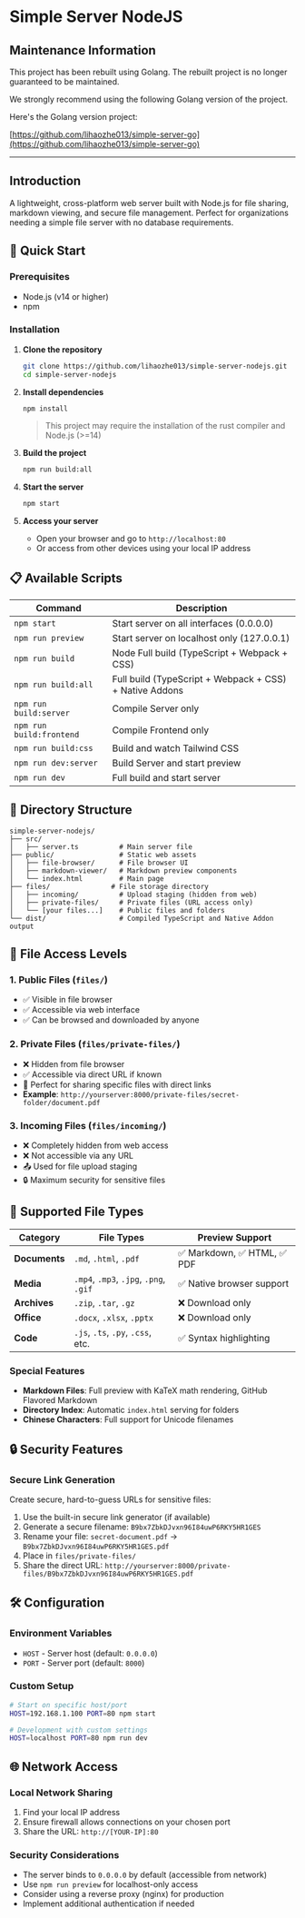 # Simple Server NodeJS

## Maintenance Information

This project has been rebuilt using Golang. The rebuilt project is no longer guaranteed to be maintained.

We strongly recommend using the following Golang version of the project.

Here's the Golang version project:

[https://github.com/lihaozhe013/simple-server-go](https://github.com/lihaozhe013/simple-server-go)

---

## Introduction

A lightweight, cross-platform web server built with Node.js for file sharing, markdown viewing, and secure file management. Perfect for organizations needing a simple file server with no database requirements.

## 🚀 Quick Start

### Prerequisites
- Node.js (v14 or higher)
- npm

### Installation

1. **Clone the repository**
   ```bash
   git clone https://github.com/lihaozhe013/simple-server-nodejs.git
   cd simple-server-nodejs
   ```

2. **Install dependencies**
   ```bash
   npm install
   ```

   > This project may require the installation of the rust compiler and Node.js (>=14)

3. **Build the project**
   ```bash
   npm run build:all
   ```

4. **Start the server**
   ```bash
   npm start
   ```

5. **Access your server**
   - Open your browser and go to `http://localhost:80`
   - Or access from other devices using your local IP address

## 📋 Available Scripts

| Command | Description |
|---------|-------------|
| `npm start` | Start server on all interfaces (0.0.0.0) |
| `npm run preview` | Start server on localhost only (127.0.0.1) |
| `npm run build` | Node Full build (TypeScript + Webpack + CSS) |
| `npm run build:all` | Full build (TypeScript + Webpack + CSS) + Native Addons |
| `npm run build:server` | Compile Server only |
| `npm run build:frontend` | Compile Frontend only |
| `npm run build:css` | Build and watch Tailwind CSS |
| `npm run dev:server` | Build Server and start preview |
| `npm run dev` | Full build and start server |

## 📁 Directory Structure

```
simple-server-nodejs/
├── src/
│   ├── server.ts          # Main server file
├── public/                # Static web assets
│   ├── file-browser/      # File browser UI
│   ├── markdown-viewer/   # Markdown preview components
│   └── index.html         # Main page
├── files/               # File storage directory
│   ├── incoming/          # Upload staging (hidden from web)
│   ├── private-files/     # Private files (URL access only)
│   └── [your files...]    # Public files and folders
└── dist/                  # Compiled TypeScript and Native Addon output
```

## 🔐 File Access Levels

### 1. **Public Files** (`files/`)

- ✅ Visible in file browser
- ✅ Accessible via web interface
- ✅ Can be browsed and downloaded by anyone

### 2. **Private Files** (`files/private-files/`)
- ❌ Hidden from file browser
- ✅ Accessible via direct URL if known
- 🔗 Perfect for sharing specific files with direct links
- **Example**: `http://yourserver:8000/private-files/secret-folder/document.pdf`

### 3. **Incoming Files** (`files/incoming/`)
- ❌ Completely hidden from web access
- ❌ Not accessible via any URL
- 📤 Used for file upload staging
- 🔒 Maximum security for sensitive files

## 📝 Supported File Types

| Category | File Types | Preview Support |
|----------|------------|-----------------|
| **Documents** | `.md`, `.html`, `.pdf` | ✅ Markdown, ✅ HTML, ✅ PDF |
| **Media** | `.mp4`, `.mp3`, `.jpg`, `.png`, `.gif` | ✅ Native browser support |
| **Archives** | `.zip`, `.tar`, `.gz` | ❌ Download only |
| **Office** | `.docx`, `.xlsx`, `.pptx` | ❌ Download only |
| **Code** | `.js`, `.ts`, `.py`, `.css`, etc. | ✅ Syntax highlighting |

### Special Features
- **Markdown Files**: Full preview with KaTeX math rendering, GitHub Flavored Markdown
- **Directory Index**: Automatic `index.html` serving for folders
- **Chinese Characters**: Full support for Unicode filenames

## 🔒 Security Features

### Secure Link Generation
Create secure, hard-to-guess URLs for sensitive files:

1. Use the built-in secure link generator (if available)
2. Generate a secure filename: `B9bx7ZbkDJvxn96I84uwP6RKY5HR1GES`
3. Rename your file: `secret-document.pdf` → `B9bx7ZbkDJvxn96I84uwP6RKY5HR1GES.pdf`
4. Place in `files/private-files/`
5. Share the direct URL: `http://yourserver:8000/private-files/B9bx7ZbkDJvxn96I84uwP6RKY5HR1GES.pdf`

## 🛠️ Configuration

### Environment Variables
- `HOST` - Server host (default: `0.0.0.0`)
- `PORT` - Server port (default: `8000`)

### Custom Setup
```bash
# Start on specific host/port
HOST=192.168.1.100 PORT=80 npm start

# Development with custom settings
HOST=localhost PORT=80 npm run dev
```

## 🌐 Network Access

### Local Network Sharing
1. Find your local IP address
2. Ensure firewall allows connections on your chosen port
3. Share the URL: `http://[YOUR-IP]:80`

### Security Considerations
- The server binds to `0.0.0.0` by default (accessible from network)
- Use `npm run preview` for localhost-only access
- Consider using a reverse proxy (nginx) for production
- Implement additional authentication if needed
